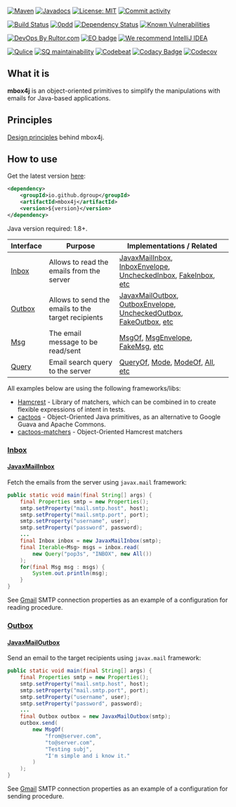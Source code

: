 [![Maven](https://img.shields.io/maven-central/v/io.github.dgroup/mbox4j.svg)](https://mvnrepository.com/artifact/io.github.dgroup/mbox4j)
[![Javadocs](http://www.javadoc.io/badge/io.github.dgroup/mbox4j.svg)](http://www.javadoc.io/doc/io.github.dgroup/mbox4j)
[![License: MIT](https://img.shields.io/github/license/mashape/apistatus.svg)](./license.txt)
[![Commit activity](https://img.shields.io/github/commit-activity/y/dgroup/mbox4j.svg?style=flat-square)](https://github.com/dgroup/mbox4j/graphs/commit-activity)

[![Build Status](https://travis-ci.org/dgroup/mbox4j.svg?branch=master&style=for-the-badge)](https://travis-ci.org/dgroup/mbox4j)
[![0pdd](http://www.0pdd.com/svg?name=dgroup/mbox4j)](http://www.0pdd.com/p?name=dgroup/mbox4j)
[![Dependency Status](https://requires.io/github/dgroup/mbox4j/requirements.svg?branch=master)](https://requires.io/github/dgroup/mbox4j/requirements/?branch=master)
[![Known Vulnerabilities](https://snyk.io/test/github/dgroup/mbox4j/badge.svg)](https://snyk.io/org/dgroup/project/58b731a9-6b07-4ccf-9044-ad305ad243e6/?tab=dependencies&vulns=vulnerable)

[![DevOps By Rultor.com](http://www.rultor.com/b/dgroup/mbox4j)](http://www.rultor.com/p/dgroup/mbox4j)
[![EO badge](http://www.elegantobjects.org/badge.svg)](http://www.elegantobjects.org/#principles)
[![We recommend IntelliJ IDEA](http://www.elegantobjects.org/intellij-idea.svg)](https://www.jetbrains.com/idea/)

[![Qulice](https://img.shields.io/badge/qulice-passed-blue.svg)](http://www.qulice.com/)
[![SQ maintainability](https://sonarcloud.io/api/project_badges/measure?project=io.github.dgroup%3Ambox4j&metric=sqale_rating)](https://sonarcloud.io/dashboard?id=io.github.dgroup%3Ambox4j)
[![Codebeat](https://codebeat.co/badges/f61cb4a4-660f-4149-bbc6-8b66fec90941)](https://codebeat.co/projects/github-com-dgroup-mbox4j-master)
[![Codacy Badge](https://api.codacy.com/project/badge/Grade/e72eb423424b4b6db9ba64aa97463206)](https://www.codacy.com/app/dgroup/mbox4j?utm_source=github.com&amp;utm_medium=referral&amp;utm_content=dgroup/mbox4j&amp;utm_campaign=Badge_Grade)
[![Codecov](https://codecov.io/gh/dgroup/mbox4j/branch/master/graph/badge.svg?token=Pqdeao3teI)](https://codecov.io/gh/dgroup/mbox4j)

## What it is
**mbox4j** is an object-oriented primitives to simplify the manipulations with emails for Java-based applications.

## Principles
[Design principles](http://www.elegantobjects.org#principles) behind mbox4j.

## How to use
Get the latest version [here](https://github.com/dgroup/mbox4j/releases):

```xml
<dependency>
    <groupId>io.github.dgroup</groupId>
    <artifactId>mbox4j</artifactId>
    <version>${version}</version>
</dependency>
```

Java version required: 1.8+.

Interface           | Purpose                                               | Implementations / Related                    
--------------------|-------------------------------------------------------|---------------------------
[Inbox](#inbox)     | Allows to read the emails from the server             | [JavaxMailInbox](src/main/java/io/github/dgroup/mbox4j/inbox/javax/JavaxMailInbox.java), [InboxEnvelope](src/main/java/io/github/dgroup/mbox4j/inbox/InboxEnvelope.java), [UncheckedInbox](src/main/java/io/github/dgroup/mbox4j/inbox/UncheckedInbox.java), [FakeInbox](src/main/java/io/github/dgroup/mbox4j/inbox/FakeInbox.java), [etc](src/main/java/io/github/dgroup/mbox4j/inbox)                            
[Outbox](#outbox)   | Allows to send the emails to the target recipients    | [JavaxMailOutbox](src/main/java/io/github/dgroup/mbox4j/outbox/javax/JavaxMailInboxTest.java), [OutboxEnvelope](src/main/java/io/github/dgroup/mbox4j/outbox/OutboxEnvelope.java), [UncheckedOutbox](src/main/java/io/github/dgroup/mbox4j/outbox/UncheckedOutbox.java), [FakeOutbox](src/main/java/io/github/dgroup/mbox4j/outbox/FakeOutbox.java), [etc](src/main/java/io/github/dgroup/mbox4j/outbox)                    
[Msg](#msg)         | The email message to be read/sent                     | [MsgOf](src/main/java/io/github/dgroup/mbox4j/msg/MsgOf.java), [MsgEnvelope](src/main/java/io/github/dgroup/mbox4j/msg/MsgEnvelope.java), [FakeMsg](src/main/java/io/github/dgroup/mbox4j/msg/FakeMsg.java), [etc](src/main/java/io/github/dgroup/mbox4j/msg)
[Query](#query)     | Email search query to the server                      | [QueryOf](src/main/java/io/github/dgroup/mbox4j/query/QueryOf.java), [Mode](src/main/java/io/github/dgroup/mbox4j/query/mode/Mode.java), [ModeOf](src/main/java/io/github/dgroup/mbox4j/query/mode/ModeOf.java), [All](src/main/java/io/github/dgroup/mbox4j/query/mode/All.java), [etc](src/main/java/io/github/dgroup/mbox4j/query)            

All examples below are using the following frameworks/libs:
 - [Hamcrest](https://github.com/hamcrest/JavaHamcrest) - Library of matchers, which can be combined in to create flexible expressions of intent in tests.
 - [cactoos](https://github.com/yegor256/cactoos) - Object-Oriented Java primitives, as an alternative to Google Guava and Apache Commons.
 - [cactoos-matchers](https://github.com/yegor256/cactoos) - Object-Oriented Hamcrest matchers

### [Inbox](src/main/java/io/github/dgroup/mbox4j/Inbox.java)
#### [JavaxMailInbox](src/main/java/io/github/dgroup/mbox4j/inbox/javax/JavaxMailInbox.java)
Fetch the emails from the server using `javax.mail` framework:
```java
public static void main(final String[] args) {
    final Properties smtp = new Properties();
    smtp.setProperty("mail.smtp.host", host);
    smtp.setProperty("mail.smtp.port", port);
    smtp.setProperty("username", user);
    smtp.setProperty("password", password);
    ...
    final Inbox inbox = new JavaxMailInbox(smtp);
    final Iterable<Msg> msgs = inbox.read(
        new Query("pop3s", "INBOX", new All())
    );
    for(final Msg msg : msgs) {
        System.out.println(msg);
    }
}
```
See [Gmail](src/test/java/io/github/dgroup/mbox4j/GmailSmtpProperties.java) SMTP connection properties as an example of a configuration for reading procedure.
### [Outbox](src/main/java/io/github/dgroup/mbox4j/Outbox.java)
#### [JavaxMailOutbox](src/main/java/io/github/dgroup/mbox4j/outbox/javax/JavaxMailInboxTest.java)
Send an email to the target recipients using `javax.mail` framework:
```java
public static void main(final String[] args) {
    final Properties smtp = new Properties();
    smtp.setProperty("mail.smtp.host", host);
    smtp.setProperty("mail.smtp.port", port);
    smtp.setProperty("username", user);
    smtp.setProperty("password", password);
    ...
    final Outbox outbox = new JavaxMailOutbox(smtp);
    outbox.send(
        new MsgOf(
            "from@server.com", 
            "to@server.com", 
            "Testing subj", 
            "I'm simple and i know it."
        )
    );
}
```
See [Gmail](src/test/java/io/github/dgroup/mbox4j/GmailSmtpProperties.java) SMTP connection properties as an example of a configuration for sending procedure. 
